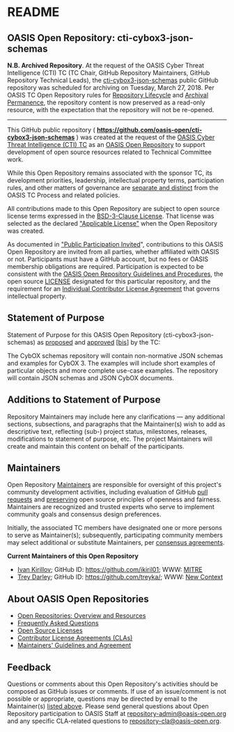 <div>
<h1>README</h1>

<div>
<h2><a id="readme-general">OASIS Open Repository: cti-cybox3-json-schemas</a></h2>

<div>
<p><b>N.B. Archived Repository</b>.  At the request of the OASIS Cyber Threat Intelligence (CTI) TC (TC Chair, GitHub Repository Maintainers, GitHub Repository Technical Leads), the <a href="https://github.com/oasis-open/cti-cybox3-json-schemas">cti-cybox3-json-schemas</a> public GitHub repository was scheduled for archiving on Tuesday, March 27, 2018. Per OASIS TC Open Repository rules for <a href="https://www.oasis-open.org/policies-guidelines/open-repositories#repositoryLifecycle">Repository Lifecycle</a> and <a href="https://www.oasis-open.org/policies-guidelines/open-repositories#archivalPermanence">Archival Permanence</a>,  the repository content is now preserved as a read-only resource, with the expectation that the repository will not be re-opened.</p><hr>
</div>

<p>This GitHub public repository ( <b><a href="https://github.com/oasis-open/cti-cybox3-json-schemas">https://github.com/oasis-open/cti-cybox3-json-schemas</a></b> ) was created at the request of the <a href="https://www.oasis-open.org/committees/cti/">OASIS Cyber Threat Intelligence (CTI) TC</a> as an <a href="https://www.oasis-open.org/resources/open-repositories/">OASIS Open Repository</a> to support development of open source resources related to Technical Committee work.</p>

<p>While this Open Repository remains associated with the sponsor TC, its development priorities, leadership, intellectual property terms, participation rules, and other matters of governance are <a href="https://github.com/oasis-open/cti-cybox3-json-schemas/blob/master/CONTRIBUTING.md#governance-distinct-from-oasis-tc-process">separate and distinct</a> from the OASIS TC Process and related policies.</p>

<p>All contributions made to this Open Repository are subject to open source license terms expressed in the <a href="https://www.oasis-open.org/sites/www.oasis-open.org/files/BSD-3-Clause.txt">BSD-3-Clause License</a>.  That license was selected as the declared <a href="https://www.oasis-open.org/resources/open-repositories/licenses">"Applicable License"</a> when the Open Repository was created.</p>

<p>As documented in <a href="https://github.com/oasis-open/cti-cybox3-json-schemas/blob/master/CONTRIBUTING.md#public-participation-invited">"Public Participation Invited</a>", contributions to this OASIS Open Repository are invited from all parties, whether affiliated with OASIS or not.  Participants must have a GitHub account, but no fees or OASIS membership obligations are required.  Participation is expected to be consistent with the <a href="https://www.oasis-open.org/policies-guidelines/open-repositories">OASIS Open Repository Guidelines and Procedures</a>, the open source <a href="https://github.com/oasis-open/cti-cybox3-json-schemas/blob/master/LICENSE">LICENSE</a> designated for this particular repository, and the requirement for an <a href="https://www.oasis-open.org/resources/open-repositories/cla/individual-cla">Individual Contributor License Agreement</a> that governs intellectual property.</p>

</div>

<div>
<h2><a id="purposeStatement">Statement of Purpose</a></h2>

<p>Statement of Purpose for this OASIS Open Repository (cti-cybox3-json-schemas) as <a href="https://lists.oasis-open.org/archives/cti/201608/msg00126.html">proposed</a> and <a href="https://www.oasis-open.org/committees/ballot.php?id=2971">approved</a> [<a href="https://issues.oasis-open.org/browse/TCADMIN-2430">bis</a>] by the TC:</p>

<p>The CybOX schemas repository will contain non-normative JSON schemas and examples for CybOX 3. The examples will include short examples of particular objects and more complete use-case examples. The repository will contain JSON schemas and JSON CybOX documents.</p>

</div>

<div><h2><a id="purposeClarifications">Additions to Statement of Purpose</a></h2>

<p>Repository Maintainers may include here any clarifications &mdash; any additional sections, subsections, and paragraphs that the Maintainer(s) wish to add as descriptive text, reflecting (sub-) project status, milestones, releases, modifications to statement of purpose, etc.  The project Maintainers will create and maintain this content on behalf of the participants.</p>
</div>

<div>
<h2><a id="maintainers">Maintainers</a></h2>

<p>Open Repository <a href="https://www.oasis-open.org/resources/open-repositories/maintainers-guide">Maintainers</a> are responsible for oversight of this project's community development activities, including evaluation of GitHub <a href="https://github.com/oasis-open/cti-cybox3-json-schemas/blob/master/CONTRIBUTING.md#fork-and-pull-collaboration-model">pull requests</a> and <a href="https://www.oasis-open.org/policies-guidelines/open-repositories#repositoryManagement">preserving</a> open source principles of openness and fairness. Maintainers are recognized and trusted experts who serve to implement community goals and consensus design preferences.</p>

<p>Initially, the associated TC members have designated one or more persons to serve as Maintainer(s); subsequently, participating community members may select additional or substitute Maintainers, per <a href="https://www.oasis-open.org/resources/open-repositories/maintainers-guide#additionalMaintainers">consensus agreements</a>.</p>

<p><b><a id="currentMaintainers">Current Maintainers of this Open Repository</a></b></p>

<ul>

<li><a href="mailto:ikirillov@mitre.org">Ivan Kirillov</a>; GitHub ID: <a href="https://github.com/ikiril01">https://github.com/ikiril01</a>;  WWW: <a href="https://www.mitre.org">MITRE</a></li>

<li><a href="mailto:trey@kingfisherops.com">Trey Darley</a>; GitHub ID: <a href="https://github.com/treyka/">https://github.com/treyka/</a>; WWW: <a href="https://www.newcontext.com/">New Context</a></li>

</ul>

</div>

<div><h2><a id="aboutOpenRepos">About OASIS Open Repositories</a></h2>

<p><ul>
<li><a href="https://www.oasis-open.org/resources/open-repositories/">Open Repositories: Overview and Resources</a></li>
<li><a href="https://www.oasis-open.org/resources/open-repositories/faq">Frequently Asked Questions</a></li>
<li><a href="https://www.oasis-open.org/resources/open-repositories/licenses">Open Source Licenses</a></li>
<li><a href="https://www.oasis-open.org/resources/open-repositories/cla">Contributor License Agreements (CLAs)</a></li>
<li><a href="https://www.oasis-open.org/resources/open-repositories/maintainers-guide">Maintainers' Guidelines and Agreement</a></li>
</ul></p>

</div>

<div><h2><a id="feedback">Feedback</a></h2>

<p>Questions or comments about this Open Repository's activities should be composed as GitHub issues or comments. If use of an issue/comment is not possible or appropriate, questions may be directed by email to the Maintainer(s) <a href="#currentMaintainers">listed above</a>.  Please send general questions about Open Repository participation to OASIS Staff at <a href="mailto:repository-admin@oasis-open.org">repository-admin@oasis-open.org</a> and any specific CLA-related questions to <a href="mailto:repository-cla@oasis-open.org">repository-cla@oasis-open.org</a>.</p>

</div></div>
